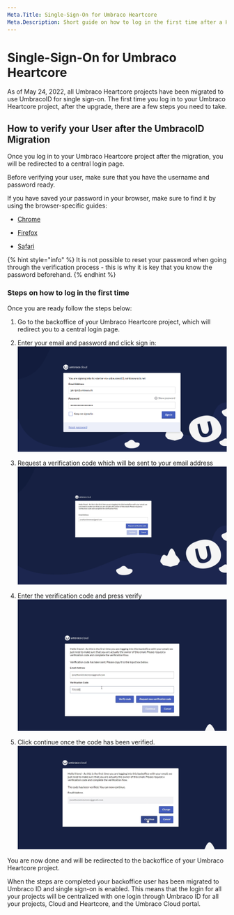 ```yaml
---
Meta.Title: Single-Sign-On for Umbraco Heartcore
Meta.Description: Short guide on how to log in the first time after a Heartcore project has been migrated to UmbracoID
---
```


# Single-Sign-On for Umbraco Heartcore

As of May 24, 2022, all Umbraco Heartcore projects have been migrated to use UmbracoID for single sign-on. The first time you log in to your Umbraco Heartcore project, after the upgrade, there are a few steps you need to take.

## How to verify your User after the UmbracoID Migration

Once you log in to your Umbraco Heartcore project after the migration, you will be redirected to a central login page.

Before verifying your user, make sure that you have the username and password ready.

If you have saved your password in your browser, make sure to find it by using the browser-specific guides:

- [Chrome](https://support.google.com/chrome/answer/95606?hl=en&co=GENIE.Platform%3DDesktop)

- [Firefox](https://nordpass.com/blog/view-edit-delete-saved-passwords-firefox/)

- [Safari](https://support.apple.com/en-us/HT211145)

{% hint style="info" %}
It is not possible to reset your password when going through the verification process - this is why it is key that you know the password beforehand.
{% endhint %}

### Steps on how to log in the first time

Once you are ready follow the steps below:

1. Go to the backoffice of your Umbraco Heartcore project, which will redirect you to a central login page.
2. Enter your email and password and click sign in:
![Login page](images/Login1.png)

3. Request a verification code which will be sent to your email address
![Login page](images/ssoHC1.png)

4. Enter the verification code and press verify
![Login page](images/ssoHC4.png)

5. Click continue once the code has been verified. 
![Login page](images/ssoHC6.png)

You are now done and will be redirected to the backoffice of your Umbraco Heartcore project.

When the steps are completed your backoffice user has been migrated to Umbraco ID and single sign-on is enabled. This means that the login for all your projects will be centralized with one login through Umbraco ID for all your projects, Cloud and Heartcore, and the Umbraco Cloud portal.
